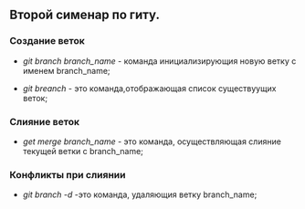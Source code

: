 ## Второй сименар по гиту.

### Создание веток 

* *git branch branch_name* - команда инициализирующия новую ветку с именем branch_name;

* *git breanch* - это команда,отображающая список существуущих веток;
### Слияние веток
* *get merge branch_name* - это команда, осуществляющая слияние текущей ветки с branch_name;
### Конфликты при слиянии


* *git branch -d* -это команда, удаляющия ветку branch_name;